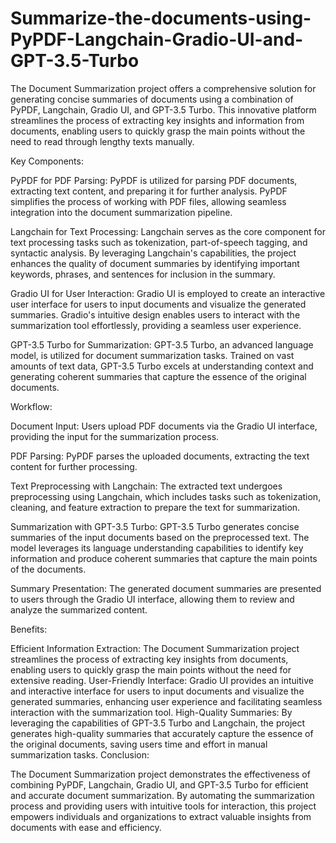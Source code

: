 # Summarize-the-documents-using-PyPDF-Langchain-Gradio-UI-and-GPT-3.5-Turbo

The Document Summarization project offers a comprehensive solution for generating concise summaries of documents using a combination of PyPDF, Langchain, Gradio UI, and GPT-3.5 Turbo. This innovative platform streamlines the process of extracting key insights and information from documents, enabling users to quickly grasp the main points without the need to read through lengthy texts manually.

Key Components:

PyPDF for PDF Parsing: PyPDF is utilized for parsing PDF documents, extracting text content, and preparing it for further analysis. PyPDF simplifies the process of working with PDF files, allowing seamless integration into the document summarization pipeline.

Langchain for Text Processing: Langchain serves as the core component for text processing tasks such as tokenization, part-of-speech tagging, and syntactic analysis. By leveraging Langchain's capabilities, the project enhances the quality of document summaries by identifying important keywords, phrases, and sentences for inclusion in the summary.

Gradio UI for User Interaction: Gradio UI is employed to create an interactive user interface for users to input documents and visualize the generated summaries. Gradio's intuitive design enables users to interact with the summarization tool effortlessly, providing a seamless user experience.

GPT-3.5 Turbo for Summarization: GPT-3.5 Turbo, an advanced language model, is utilized for document summarization tasks. Trained on vast amounts of text data, GPT-3.5 Turbo excels at understanding context and generating coherent summaries that capture the essence of the original documents.

Workflow:

Document Input: Users upload PDF documents via the Gradio UI interface, providing the input for the summarization process.

PDF Parsing: PyPDF parses the uploaded documents, extracting the text content for further processing.

Text Preprocessing with Langchain: The extracted text undergoes preprocessing using Langchain, which includes tasks such as tokenization, cleaning, and feature extraction to prepare the text for summarization.

Summarization with GPT-3.5 Turbo: GPT-3.5 Turbo generates concise summaries of the input documents based on the preprocessed text. The model leverages its language understanding capabilities to identify key information and produce coherent summaries that capture the main points of the documents.

Summary Presentation: The generated document summaries are presented to users through the Gradio UI interface, allowing them to review and analyze the summarized content.

Benefits:

Efficient Information Extraction: The Document Summarization project streamlines the process of extracting key insights from documents, enabling users to quickly grasp the main points without the need for extensive reading.
User-Friendly Interface: Gradio UI provides an intuitive and interactive interface for users to input documents and visualize the generated summaries, enhancing user experience and facilitating seamless interaction with the summarization tool.
High-Quality Summaries: By leveraging the capabilities of GPT-3.5 Turbo and Langchain, the project generates high-quality summaries that accurately capture the essence of the original documents, saving users time and effort in manual summarization tasks.
Conclusion:

The Document Summarization project demonstrates the effectiveness of combining PyPDF, Langchain, Gradio UI, and GPT-3.5 Turbo for efficient and accurate document summarization. By automating the summarization process and providing users with intuitive tools for interaction, this project empowers individuals and organizations to extract valuable insights from documents with ease and efficiency.
